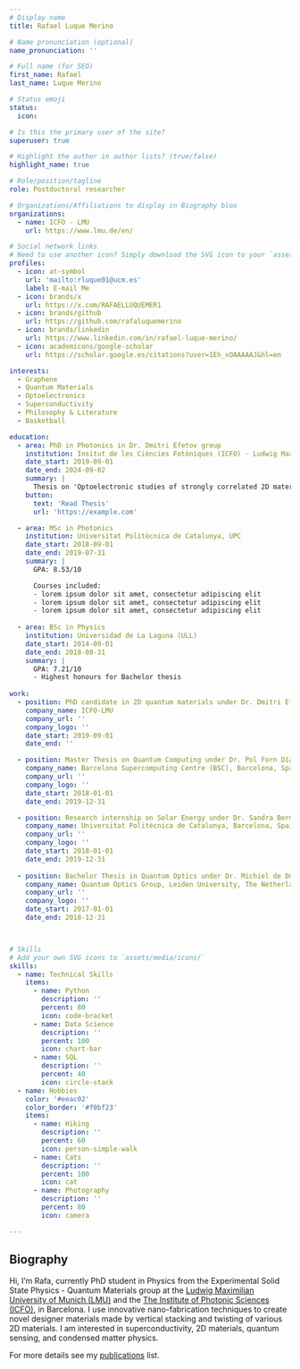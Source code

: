 ```yaml
---
# Display name
title: Rafael Luque Merino

# Name pronunciation (optional)
name_pronunciation: ''

# Full name (for SEO)
first_name: Rafael
last_name: Luque Merino

# Status emoji
status:
  icon: 

# Is this the primary user of the site?
superuser: true

# Highlight the author in author lists? (true/false)
highlight_name: true

# Role/position/tagline
role: Postdoctoral researcher

# Organizations/Affiliations to display in Biography blox
organizations:
  - name: ICFO - LMU
    url: https://www.lmu.de/en/

# Social network links
# Need to use another icon? Simply download the SVG icon to your `assets/media/icons/` folder.
profiles:
  - icon: at-symbol
    url: 'mailto:rluque01@ucm.es'
    label: E-mail Me
  - icon: brands/x
    url: https://x.com/RAFAELLUQUEMER1
  - icon: brands/github
    url: https://github.com/rafaluquemerino
  - icon: brands/linkedin
    url: https://www.linkedin.com/in/rafael-luque-merino/
  - icon: academicons/google-scholar
    url: https://scholar.google.es/citations?user=1Eh_xOAAAAAJ&hl=en

interests:
  - Graphene
  - Quantum Materials
  - Optoelectronics
  - Superconductivity
  - Philosophy & Literature
  - Basketball

education:
  - area: PhD in Photonics in Dr. Dmitri Efetov group
    institution: Insitut de les Ciències Fotòniques (ICFO) - Ludwig Maximilian university (LMU)
    date_start: 2019-09-01
    date_end: 2024-09-02
    summary: |
      Thesis on 'Optoelectronic studies of strongly correlated 2D materials'. Advisor: Prof. Dr. Dmitri K. Efetov.
    button:
      text: 'Read Thesis'
      url: 'https://example.com'

  - area: MSc in Photonics
    institution: Universitat Politècnica de Catalunya, UPC
    date_start: 2018-09-01
    date_end: 2019-07-31
    summary: |
      GPA: 8.53/10

      Courses included:
      - lorem ipsum dolor sit amet, consectetur adipiscing elit
      - lorem ipsum dolor sit amet, consectetur adipiscing elit
      - lorem ipsum dolor sit amet, consectetur adipiscing elit
  
  - area: BSc in Physics
    institution: Universidad de La Laguna (ULL)
    date_start: 2014-09-01
    date_end: 2018-08-31
    summary: |
      GPA: 7.21/10
      - Highest honours for Bachelor thesis
  
work:
  - position: PhD candidate in 2D quantum materials under Dr. Dmitri Efetov
    company_name: ICFO-LMU
    company_url: ''
    company_logo: ''
    date_start: 2019-09-01
    date_end: ''

  - position: Master Thesis on Quantum Computing under Dr. Pol Forn Díaz
    company_name: Barcelona Supercomputing Centre (BSC), Barcelona, Spain
    company_url: ''
    company_logo: ''
    date_start: 2018-01-01
    date_end: 2019-12-31

  - position: Research internship on Solar Energy under Dr. Sandra Bermejo
    company_name: Universitat Politècnica de Catalunya, Barcelona, Spain
    company_url: ''
    company_logo: ''
    date_start: 2018-01-01
    date_end: 2019-12-31
   
  - position: Bachelor Thesis in Quantum Optics under Dr. Michiel de Dood
    company_name: Quantum Optics Group, Leiden University, The Netherlands
    company_url: ''
    company_logo: ''
    date_start: 2017-01-01
    date_end: 2018-12-31



# Skills
# Add your own SVG icons to `assets/media/icons/`
skills:
  - name: Technical Skills
    items:
      - name: Python
        description: ''
        percent: 80
        icon: code-bracket
      - name: Data Science
        description: ''
        percent: 100
        icon: chart-bar
      - name: SQL
        description: ''
        percent: 40
        icon: circle-stack
  - name: Hobbies
    color: '#eeac02'
    color_border: '#f0bf23'
    items:
      - name: Hiking
        description: ''
        percent: 60
        icon: person-simple-walk
      - name: Cats
        description: ''
        percent: 100
        icon: cat
      - name: Photography
        description: ''
        percent: 80
        icon: camera

---
```


## Biography

Hi, I’m Rafa, currently PhD student in Physics from the Experimental Solid State Physics - Quantum Materials group at the [Ludwig Maximilian University of Munich (LMU)](https://www.quantummatter.physik.lmu.de/) and the [The Institute of Photonic Sciences (ICFO)](https://www.icfo.eu/), in Barcelona. I use innovative nano-fabrication techniques to create novel designer materials made by vertical stacking and twisting of various 2D materials. I am interested in superconductivity, 2D materials, quantum sensing, and condensed matter physics.

For more details see my [publications](https://rafaluquemerino.github.io/#publications) list.
